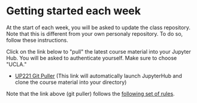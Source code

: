 # Getting started each week
At the start of each week, you will be asked to update the class repository. Note that this is different from your own personaly repository. To do so, follow these instructions.

Click on the link below to "pull" the latest course material into your Jupyter Hub. You will be asked to authenticate yourself. Make sure to choose "UCLA."

* [UP221 Git Puller](https://jupyter.idre.ucla.edu/hub/user-redirect/git-pull?repo=https%3A%2F%2Fgithub.com%2Fyohman%2F23W-UP221&urlpath=lab%2Ftree%2F23W-UP221%2F&branch=main) (This link will automatically launch JupyterHub and clone the course material into your directory)

Note that the link above (git puller) follows the [following set of rules](https://jupyterhub.github.io/nbgitpuller/topic/automatic-merging.html#topic-automatic-merging).
